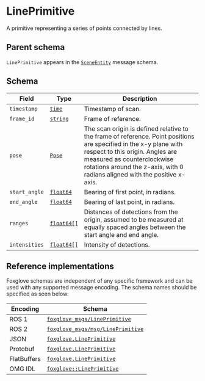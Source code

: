 # LinePrimitive

A primitive representing a series of points connected by lines.

## Parent schema

<!--TODO: Link missing documentation when available-->
`LinePrimitive` appears in the [`SceneEntity`]() message schema.

## Schema 

| Field         | Type       | Description                                                                                                                                                                         |
|---------------|------------|-------------------------------------------------------------------------------------------------------------------------------------------------------------------------------------|
| `timestamp`   | [`time`]() | Timestamp of scan.                                                                                                                                                                  |
| `frame_id`    | [`string`]()| Frame of reference.                                                                                                                                                                 |
| `pose`        | [`Pose`]() | The scan origin is defined relative to the frame of reference. Point positions are specified in the x-y plane with respect to this origin. Angles are measured as counterclockwise rotations around the z-axis, with 0 radians aligned with the positive x-axis. |
| `start_angle` | [`float64`]()  | Bearing of first point, in radians.                                                                                                                                                 |
| `end_angle`   | [`float64`]()  | Bearing of last point, in radians.                                                                                                                                                  |
| `ranges`      | [`float64[]`]()| Distances of detections from the origin, assumed to be measured at equally spaced angles between the start angle and end angle.                                                                      |
| `intensities` | [`float64[]`]()| Intensity of detections.                                                                                                                                                            |

## Reference implementations

Foxglove schemas are independent of any specific framework and can be used with any supported message encoding. The schema names should be specified as seen below:

| Encoding     | Schema                                   |
|--------------|------------------------------------------|
| ROS 1        | [`foxglove_msgs/LinePrimitive`](https://docs.ros.org/en/noetic/api/foxglove_msgs/html/msg/LinePrimitive.html)          |
| ROS 2        | [`foxglove_msgs/msg/LinePrimitive`](https://github.com/foxglove/foxglove-sdk/blob/main/schemas/ros2/LinePrimitive.msg)      |
| JSON         | [`foxglove.LinePrimitive`](https://github.com/foxglove/foxglove-sdk/blob/main/schemas/jsonschema/LinePrimitive.json)               |
| Protobuf     | [`foxglove.LinePrimitive`](https://github.com/foxglove/foxglove-sdk/blob/main/schemas/proto/foxglove/LinePrimitive.proto)               |
| FlatBuffers  | [`foxglove.LinePrimitive`](https://github.com/foxglove/foxglove-sdk/blob/main/schemas/flatbuffer/LinePrimitive.fbs)               |
| OMG IDL      | [`foxglove::LinePrimitive`](https://github.com/foxglove/foxglove-sdk/blob/main/schemas/omgidl/foxglove/LinePrimitive.idl)              |
